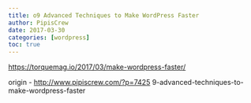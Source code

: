 ```yaml
---
title: o9 Advanced Techniques to Make WordPress Faster
author: PipisCrew
date: 2017-03-30
categories: [wordpress]
toc: true
---
```


https://torquemag.io/2017/03/make-wordpress-faster/

origin - http://www.pipiscrew.com/?p=7425 9-advanced-techniques-to-make-wordpress-faster